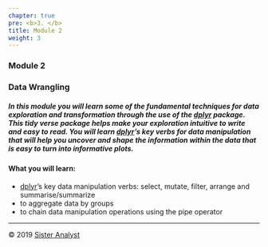 ```yaml
---
chapter: true
pre: <b>3. </b>
title: Module 2
weight: 3
---
```


### Module 2


### Data Wrangling


##### In this module you will learn some of the fundamental techniques for data exploration and transformation through the use of the [dplyr](https://cran.r-project.org/web/packages/dplyr/index.html) package. This tidy verse package helps make your exploration intuitive to write and easy to read. You will learn [dplyr](https://cran.r-project.org/web/packages/dplyr/index.html)’s key verbs for data manipulation that will help you uncover and shape the information within the data that is easy to turn into informative plots. 


#### What you will learn:

* [dplyr](https://cran.r-project.org/web/packages/dplyr/index.html)’s key data manipulation verbs: select, mutate, filter, arrange and summarise/summarize
* to aggregate data by groups
* to chain data manipulation operations using the pipe operator

-----------------------------
© 2019 [Sister Analyst](https://sisteranalyst.org)